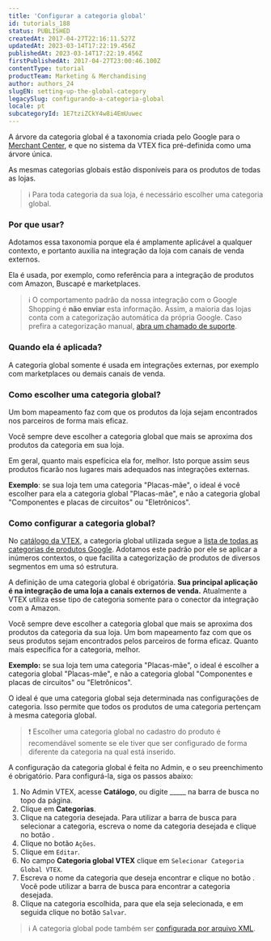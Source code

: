 ```yaml
---
title: 'Configurar a categoria global'
id: tutorials_188
status: PUBLISHED
createdAt: 2017-04-27T22:16:11.527Z
updatedAt: 2023-03-14T17:22:19.456Z
publishedAt: 2023-03-14T17:22:19.456Z
firstPublishedAt: 2017-04-27T23:00:46.100Z
contentType: tutorial
productTeam: Marketing & Merchandising
author: authors_24
slugEN: setting-up-the-global-category
legacySlug: configurando-a-categoria-global
locale: pt
subcategoryId: 1E7tziZCkY4w8i4EmUuwec
---
```


A árvore da categoria global é a taxonomia criada pelo Google para o [Merchant Center](https://support.google.com/merchants/answer/6324436?hl=pt-BR), e que no sistema da VTEX fica pré-definida como uma árvore única.

As mesmas categorias globais estão disponíveis para os produtos de todas as lojas.

> ℹ️ Para toda categoria da sua loja, é necessário escolher uma categoria global.

### Por que usar?

Adotamos essa taxonomia porque ela é amplamente aplicável a qualquer contexto, e portanto auxilia na integração da loja com canais de venda externos.

Ela é usada, por exemplo, como referência para a integração de produtos com Amazon, Buscapé e marketplaces.

> ℹ️ O comportamento padrão da nossa integração com o Google Shopping é **não enviar** esta informação. Assim, a maioria das lojas conta com a categorização automática da própria Google. Caso prefira a categorização manual, [abra um chamado de suporte](/pt/tutorial/abrir-chamados-para-o-suporte-vtex--16yOEqpO32UQYygSmMSSAM).

### Quando ela é aplicada?

A categoria global somente é usada em integrações externas, por exemplo com marketplaces ou demais canais de venda.

### Como escolher uma categoria global?

Um bom mapeamento faz com que os produtos da loja sejam encontrados nos parceiros de forma mais eficaz.

Você sempre deve escolher a categoria global que mais se aproxima dos produtos da categoria em sua loja.

Em geral, quanto mais espefícica ela for, melhor. Isto porque assim seus produtos ficarão nos lugares mais adequados nas integrações externas.

__Exemplo__: se sua loja tem uma categoria "Placas-mãe", o ideal é você escolher para ela a categoria global "Placas-mãe", e não a categoria global "Componentes e placas de circuitos" ou "Eletrônicos".

### Como configurar a categoria global?

No [catálogo da VTEX](/pt/tracks/catalogo-101--5AF0XfnjfWeopIFBgs3LIQ), a categoria global utilizada segue a [lista de todas as categorias de produtos Google](https://support.google.com/merchants/answer/6324436?hl=pt-BR). Adotamos este padrão por ele se aplicar a inúmeros contextos, o que facilita a categorização de produtos de diversos segmentos em uma só estrutura. 

A definição de uma categoria global é obrigatória. **Sua principal aplicação é na integração de uma loja a canais externos de venda.** Atualmente a VTEX utiliza esse tipo de categoria somente para o conector da integração com a Amazon.

Você sempre deve escolher a categoria global que mais se aproxima dos produtos da categoria da sua loja. Um bom mapeamento faz com que os seus produtos sejam encontrados pelos parceiros de forma eficaz. Quanto mais específica for a categoria, melhor.

**Exemplo:** se sua loja tem uma categoria "Placas-mãe", o ideal é escolher a categoria global "Placas-mãe", e não a categoria global "Componentes e placas de circuitos" ou "Eletrônicos".

O ideal é que uma categoria global seja determinada nas configurações de categoria. Isso permite que todos os produtos de uma categoria pertençam à mesma categoria global. 

> ❗ Escolher uma categoria global no cadastro do produto é recomendável somente se ele tiver que ser configurado de forma diferente da categoria na qual está inserido.

A configuração da categoria global é feita no Admin, e o seu preenchimento é obrigatório. Para configurá-la, siga os passos abaixo:

1. No Admin VTEX, acesse __Catálogo__, ou digite _____ na barra de busca no topo da página.
2. Clique em __Categorias__.
3. Clique na categoria desejada. Para utilizar a barra de busca para selecionar a categoria, escreva o nome da categoria desejada e clique no botão <i class="fas fa-search"></i>.
4. Clique no botão `Ações`.
5. Clique em `Editar`.
6. No campo __Categoria global VTEX__ clique em `Selecionar Categoria Global VTEX`.
7. Escreva o nome da categoria que deseja encontrar e clique no botão <i class="fas fa-search"></i>. Você pode utilizar a barra de busca para encontrar a categoria desejada.
8. Clique na categoria escolhida, para que ela seja selecionada, e em seguida clique no botão `Salvar`.

> ℹ️ A categoria global pode também ser [configurada por arquivo XML](/pt/tutorial/configuring-xml--tutorials_242).
